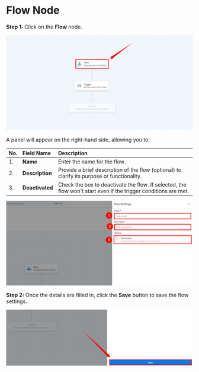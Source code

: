 # Flow Node

**Step 1:** Click on the **Flow** node.  

![flow](.././assets/flows/flow-light-6.png)

A panel will appear on the right-hand side, allowing you to:

| No. |             Field Name |                         Description |
| :---- | :---- | :---- |
| 1. |              **Name** | Enter the name for the flow. |
| 2. |            **Description** | Provide a brief description of the flow (optional) to clarify its purpose or functionality. |
| 3. |            **Deactivated** | Check the box to deactivate the flow. If selected, the flow won't start even if the trigger conditions are met. |

![flow](.././assets/flows/flowsetting-light-7.png)

**Step 2:** Once the details are filled in, click the **Save** button to save the flow settings.  

![save](.././assets/flows/save-light-8.png)